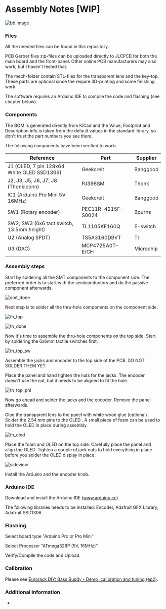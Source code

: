 # Assembly Notes [WIP]
![bb image](img/09_finished.jpg)

### Files
All the needed files can be found in this repository. 

PCB Gerber files zip-files can be uploaded directly to JLCPCB for both the main board and the front-panel. Other online PCB manufacturers may also work, but I haven't tested that.

The mech-folder contain STL-files for the transparent lens and the key-top. These parts are optional since the require 3D-printing and some finishing work.

The software requires an Arduino IDE to compile the code and flashing (see chapter below).

### Components
The BOM is generated directly from KiCad and the Value, Footprint and Description info is taken from the default values in the standard library, so don't trust the part numbers you see there.

The following components have been verified to work:

| Reference                                  | Part               | Supplier  |
| ------------------------------------------ | ------------------ | --------- |
| J1 (OLED, 7 pin 128x64 White OLED SSD1306) | Geekcreit          | Banggood  |
| J2, J3, J5, J6, J7, J8 (Thonkiconn)        | PJ398SM            | Thonk     |
| IC1 (Arduino Pro Mini 5V 16MHz)            | Geekcreit          | Banggood  |
| SW1 (Rotary encoder)                       | PEC11R-4215F-S0024 | Bourns    |
| SW2, SW3 (6x6 tact switch, 13.5mm height)  | TL1105KF160Q       | E-switch  |
| U2 (Analog SPDT)                           | TS5A3160DBVT       | TI        |
| U3 (DAC)                                   | MCP4725A0T-E/CH    | Microchip |
  

### Assembly steps

Start by soldering all the SMT components to the component side. The preferred order is to start with the semiconductors and do the passive component afterwards. 

![smt_done](img/01_smt_done.jpg)

Next step is to solder all the thru-hole components on the component side.

![th_top](img/02_th_comp_side.jpg)

![th_done](img/03_th_comp_side_done.jpg)

Now it's time to assemble the thru-hole components on the top side. Start by soldering the 6x6mm tactile switches first.

![th_top_sw](img/05_th_top_switch.jpg)

Assemble the jacks and encoder to the top side of the PCB. DO NOT SOLDER THEM YET.  

Place the panel and hand tighten the nuts for the jacks. The encoder doesn't use the nut, but it needs to be aligned to fit the hole.

![th_top_pnl](img/06_th_top_panel.jpg)

Now go ahead and solder the jacks and the encoder. Remove the panel afterwards.

Glue the transparent lens to the panel with white wood glue (optional). Solder the 2.54 mm pins to the OLED . A small piece of foam can be used to hold the OLED in place during assembly.

![th_oled](img/07_th_oled.jpg)

Place the foam and OLED on the top side. Carefully place the panel and align the OLED. Tighten a couple of jack nuts to hold everything in place before you solder the OLED display in place.

![sideview](img/08_th_sandwich.jpg)

Install the Arduino and the encoder knob.

### Arduino IDE

Download and install the Arduino IDE (www.arduino.cc).

The following libraries needs to be installed: Encoder, Adafruit GFX Library, Adafruit SSD1306.

### Flashing

Select board type "Arduino Pro or Pro Mini"  

Select Processor "ATmega328P (5V, 16MHz)"  

Verify/Compile the code and Upload.

### Calibration

Please see [Eurorack DIY: Bass Buddy - Demo, calibration and tuning (ep2)](https://youtu.be/sNX3akq5ZS8).

### Additional information
-
